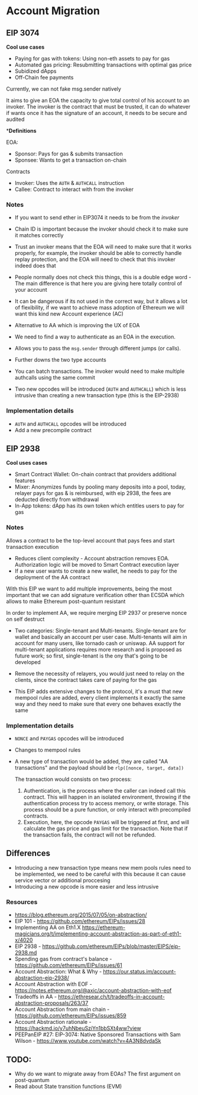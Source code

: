 # Account Migration

## EIP 3074


**Cool use cases**

- Paying for gas with tokens: Using non-eth assets to pay for gas
- Automated gas pricing: Resubmitting transactions with optimal gas price
- Subidized dApps
- Off-Chain fee payments

Currently, we can not fake msg.sender natively 

It aims to give an EOA the capacity to give total control of his account to an invoker. The invoker is the contract that must be trusted, it can do whatever if wants once it has the signature of an account, it needs to be secure and audited

***Definitions**

EOA:
- Sponsor: Pays for gas & submits transaction
- Sponsee: Wants to get a transaction on-chain

Contracts
- Invoker: Uses the `AUTH` & `AUTHCALL` instruction
- Callee: Contract to interact with from the invoker

### Notes
- If you want to send ether in EIP3074 it needs to be from the *invoker*
- Chain ID is important because the invoker should check it to make sure it matches correctly
- Trust an invoker means that the EOA will need to make sure that it works properly, for example, the invoker should be able to correctly handle replay protection, and the EOA will need to check that this invoker indeed does that
- People normally does not check this things, this is a double edge word - The main difference is that here you are giving here totally control of your account
- It can be dangerous if its not used in the correct way, but it allows a lot of flexibility, if we want to achieve mass adoption of Ethereum we will want this kind new Account experience (AC)


- Alternative to AA which is improving the UX of EOA
- We need to find a way to authenticate as an EOA in the execution.
- Allows you to pass the `msg.sender` through different jumps (or calls).
- Further downs the two type accounts
- You can batch transactions. The invoker would need to make multiple authcalls using the same commit
- Two new opcodes will be introduced (`AUTH` and `AUTHCALL`) which is less intrusive than creating a new transaction type (this is the EIP-2938)

### Implementation details

- `AUTH` and `AUTHCALL` opcodes will be introduced
- Add a new precompile contract 




## EIP 2938

**Cool uses cases**

- Smart Contract Wallet: On-chain contract that providers additional features
- Mixer: Anonymizes funds by pooling many deposits into a pool, today, relayer pays for gas & is reimbursed, with eip 2938, the fees are deducted directly from withdrawal
- In-App tokens: dApp has its own token which entitles users to pay for gas 


### Notes

Allows a contract to be the top-level account that pays fees and start transaction execution

- Reduces client complexity - Account abstraction removes EOA. Authorization logic will be moved to Smart Contract execution layer
- If a new user wants to create a new wallet, he needs to pay for the deployment of the AA contract

With this EIP we want to add multiple improvements, being the most important that we can add signature verification other than ECSDA which allows to make Ethereum post-quantum resistant

In order to implement AA, we require merging EIP 2937 or preserve nonce on self destruct

- Two categories: Single-tenant and Multi-tenants.
  Single-tenant are for wallet and basically an account per user case. Multi-tenants will aim in account for many users, like tornado cash or uniswap. AA support for multi-tenant applications requires more research and is proposed as future work; so first, single-tenant is the ony that's going to be developed

- Remove the necessity of relayers, you would just need to relay on the clients, since the contract takes care of paying for the gas
- This EIP adds extensive changes to the protocol, it's a must that new mempool rules are added, every client implements it exactly the same way and they need to make sure that every one behaves exactly the same

### Implementation details

- `NONCE` and `PAYGAS` opcodes will be introduced
- Changes to mempool rules
- A new type of transaction would be added, they are called "AA transactions" and the payload should be `rlp([nonce, target, data])`

  The transaction would consists on two process:

  1. Authentication, is the process where the caller can indeed call this contract. This will happen in an isolated environment, throwing if the authentication process try to access memory, or write storage. This process should be a pure function, or only interact with precompiled contracts.
  2. Execution, here, the opcode `PAYGAS` will be triggered at first, and will calculate the gas price and gas limit for the transaction. Note that if the transaction fails, the contract will not be refunded.



## Differences
  - Introducing a new transaction type means new mem pools rules need to be implemented, we need to be careful with this because it can cause service vector or additional proccesing
  - Introducing a new opcode is more easier and less intrusive

### Resources

- https://blog.ethereum.org/2015/07/05/on-abstraction/
- EIP 101 - https://github.com/ethereum/EIPs/issues/28
- Implementing AA on Eth1.X https://ethereum-magicians.org/t/implementing-account-abstraction-as-part-of-eth1-x/4020
- EIP 2938 - https://github.com/ethereum/EIPs/blob/master/EIPS/eip-2938.md
- Spending gas from contract's balance - https://github.com/ethereum/EIPs/issues/61
- Account Abstraction: What & Why - https://our.status.im/account-abstraction-eip-2938/
- Account Abstraction with EOF - https://notes.ethereum.org/@axic/account-abstraction-with-eof
- Tradeoffs in AA - https://ethresear.ch/t/tradeoffs-in-account-abstraction-proposals/263/37
- Account Abstraction from main chain - https://github.com/ethereum/EIPs/issues/859
- Account Abstraction rationale - https://hackmd.io/y7uhNbeuSziYn1bbSXt4ww?view
- PEEPanEIP #27: EIP-3074: Native Sponsored Transactions with Sam Wilson - https://www.youtube.com/watch?v=4A3N8dvdaSk

## TODO:

- Why do we want to migrate away from EOAs? The first argument on post-quantum
- Read about State transition functions (EVM)